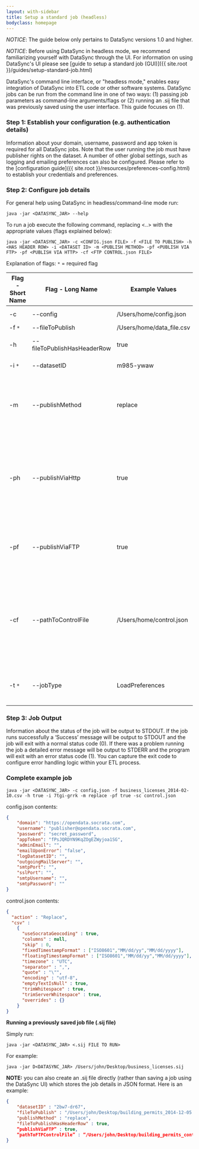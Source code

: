```yaml
---
layout: with-sidebar
title: Setup a standard job (headless)
bodyclass: homepage
---
```


*NOTICE*: The guide below only pertains to DataSync versions 1.0 and higher.

*NOTICE*: Before using DataSync in headless mode, we recommend familiarizing yourself with DataSync through the UI.  For information on using DataSync's UI please see [guide to setup a standard job (GUI)]({{ site.root }}/guides/setup-standard-job.html)


DataSync's command line interface, or "headless mode," enables easy integration of DataSync into ETL code or other software systems.  DataSync jobs can be run from the command line in one of two ways: (1) passing job parameters as command-line arguments/flags or (2) running an .sij file that was previously saved using the user interface. This guide focuses on (1).

### Step 1: Establish your configuration (e.g. authentication details)
Information about your domain, username, password and app token is required for all DataSync jobs.  Note that the user running the job must have publisher rights on the dataset. A number of other global settings, such as logging and emailing preferences can also be configured.  Please refer to the [configuration guide]({{ site.root }}/resources/preferences-config.html) to establish your credentials and preferences.

### Step 2: Configure job details
For general help using DataSync in headless/command-line mode run:

```
java -jar <DATASYNC_JAR> --help
```
To run a job execute the following command, replacing <..> with the appropriate values (flags explained below):
```
java -jar <DATASYNC_JAR> -c <CONFIG.json FILE> -f <FILE TO PUBLISH> -h <HAS HEADER ROW> -i <DATASET ID> -m <PUBLISH METHOD> -pf <PUBLISH VIA FTP> -pf <PUBLISH VIA HTTP> -cf <FTP CONTROL.json FILE>
```

Explanation of flags:
`*` = required flag

<table>
  <thead>
    <tr>
      <th>Flag - Short Name</th>
      <th>Flag - Long Name</th>
      <th>Example Values</th>
      <th>Description</th>
    </tr>
  </thead>
  <tbody>
    <tr>
      <td style='text-align: left;'>-c</td>
      <td style='text-align: left;'>--config</td>
      <td style='text-align: left;'>/Users/home/config.json</td>
      <td style='text-align: left;'>Points to the config.json file you created in Step 1</td>
    </tr>
    <tr>
      <td style='text-align: left;'>-f <code>*</code></td>
      <td style='text-align: left;'>--fileToPublish</td>
      <td style='text-align: left;'>/Users/home/data_file.csv</td>
      <td style='text-align: left;'>CSV or TSV file to publish</td>
    </tr>
    <tr>
      <td style='text-align: left;'>-h</td>
      <td style='text-align: left;'>--fileToPublishHasHeaderRow</td>
      <td style='text-align: left;'>true</td>
      <td style='text-align: left;'>Set this to <code>true</code> if the file to publish has a header row, otherwise set it to <code>false</code></td>
    </tr>
    <tr>
      <td style='text-align: left;'>-i <code>*</code></td>
      <td style='text-align: left;'>--datasetID</td>
      <td style='text-align: left;'>m985-ywaw</td>
      <td style='text-align: left;'>The <a href='http://socrata.github.io/datasync/resources/fac-common-problems.html#what-is-the-id-of-my-dataset'>dataset identifier</a> to publish to.</td>
    </tr>
    <tr>
      <td style='text-align: left;'>-m</td>
      <td style='text-align: left;'>--publishMethod</td>
      <td style='text-align: left;'>replace</td>
      <td style='text-align: left;'>Specifies the publish method to use (<code>replace</code>, <code>upsert</code>, <code>append</code>, and <code>delete</code> are the only acceptable values, for details on the publishing methods refer to Step 3 of the <a href='http://socrata.github.io/datasync/guides/setup-standard-job.html'>Setup a Standard Job (GUI)</a></td>
    </tr>
    <tr>
      <td style='text-align: left;'>-ph</td>
      <td style='text-align: left;'>--publishViaHttp</td>
      <td style='text-align: left;'>true</td>
      <td style='text-align: left;'>Set this to <code>true</code> to use HTTP (rather than FTP or Soda2); This is the preferred method because is highly efficient and can reliably handle very large files (1 million+ rows). If <code>false</code> and --publishViaFTP is <code>false</code>, perform the dataset update using Soda2. (false is the default value)</td>
    </tr>
    <tr>
      <td style='text-align: left;'>-pf</td>
      <td style='text-align: left;'>--publishViaFTP</td>
      <td style='text-align: left;'>true</td>
      <td style='text-align: left;'>Set this to <code>true</code> to use FTP (currently only works for replace). If <code>false</code> and --publishViaHttp is <code>false</code>,perform the dataset update using Soda2. (false is the default value)</td>
    </tr>
    <tr>
      <td style='text-align: left;'>-cf</td>
      <td style='text-align: left;'>--pathToControlFile</td>
      <td style='text-align: left;'>/Users/home/control.json</td>
      <td style='text-align: left;'>Specifies a <a href='http://socrata.github.io/datasync/resources/ftp-control-config.html'>control file></a> that configures HTTP and &#8216;replace via FTP&#8217; jobs.  Only required when --publishViaHttp or --publishViaFTP is set to <code>true</code>. When this flag is set the --fileToPublishHasHeaderRow and --publishMethod flags are overridden by the settings in the supplied control file.</td>
    </tr>
    <tr>
      <td style='text-align: left;'>-t <code>*</code></td>
      <td style='text-align: left;'>--jobType</td>
      <td style='text-align: left;'>LoadPreferences</td>
      <td style='text-align: left;'>Specifies the type of job to run (<code>IntegrationJob</code>, <code>LoadPreferences</code> and <code>PortJob</code> are the only acceptable values)</td>
    </tr>
  </tbody>
</table>

### Step 3: Job Output
Information about the status of the job will be output to STDOUT. If the job runs successfully a ‘Success’ message will be output to STDOUT and the job will exit with a normal status code (0). If there was a problem running the job a detailed error message will be output to STDERR and the program will exit with an error status code (1). You can capture the exit code to configure error handling logic within your ETL process.

### Complete example job

```
java -jar <DATASYNC_JAR> -c config.json -f business_licenses_2014-02-10.csv -h true -i 7tgi-grrk -m replace -pf true -sc control.json
```

config.json contents:
```json
{
    "domain": "https://opendata.socrata.com",
    "username": "publisher@opendata.socrata.com",
    "password": "secret_password",
    "appToken": "fPsJQRDYN9KqZOgEZWyjoa1SG",
    "adminEmail": "",
    "emailUponError": "false",
    "logDatasetID": "",
    "outgoingMailServer": "",
    "smtpPort": "",
    "sslPort": "",
    "smtpUsername": "",
    "smtpPassword": ""
}
```

control.json contents:
```json
{
  "action" : "Replace",
  "csv" :
    {
      "useSocrataGeocoding" : true,
      "columns" : null,
      "skip" : 0,
      "fixedTimestampFormat" : ["ISO8601","MM/dd/yy","MM/dd/yyyy"],
      "floatingTimestampFormat" : ["ISO8601","MM/dd/yy","MM/dd/yyyy"],
      "timezone" : "UTC",
      "separator" : ",",
      "quote" : "\"",
      "encoding" : "utf-8",
      "emptyTextIsNull" : true,
      "trimWhitespace" : true,
      "trimServerWhitespace" : true,
      "overrides" : {}
    }
}
```

**Running a previously saved job file (.sij file)**

Simply run:

```
java -jar <DATASYNC_JAR> <.sij FILE TO RUN>
```

For example:

```
java -jar D<DATASYNC_JAR> /Users/john/Desktop/business_licenses.sij
```

**NOTE:** you can also create an .sij file directly (rather than saving a job using the DataSync UI) which stores the job details in JSON format. Here is an example:

```json
{
    "datasetID" : "2bw7-dr67",
    "fileToPublish" : "/Users/john/Desktop/building_permits_2014-12-05.csv",
    "publishMethod" : "replace",
    "fileToPublishHasHeaderRow" : true,
    “publishViaFTP” : true,
    “pathToFTPControlFile” : “/Users/john/Desktop/building_permits_control.json”
}
```
